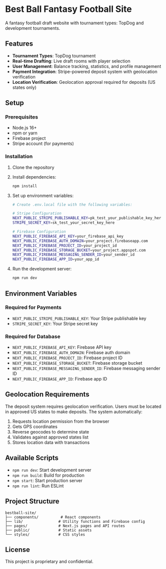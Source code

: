 # Best Ball Fantasy Football Site

A fantasy football draft website with tournament types: TopDog and development tournaments.

## Features

- **Tournament Types**: TopDog tournament
- **Real-time Drafting**: Live draft rooms with player selection
- **User Management**: Balance tracking, statistics, and profile management
- **Payment Integration**: Stripe-powered deposit system with geolocation verification
- **Location Verification**: Geolocation approval required for deposits (US states only)

## Setup

### Prerequisites

- Node.js 16+ 
- npm or yarn
- Firebase project
- Stripe account (for payments)

### Installation

1. Clone the repository
2. Install dependencies:
   ```bash
   npm install
   ```

3. Set up environment variables:
   ```bash
   # Create .env.local file with the following variables:
   
   # Stripe Configuration
   NEXT_PUBLIC_STRIPE_PUBLISHABLE_KEY=pk_test_your_publishable_key_here
   STRIPE_SECRET_KEY=sk_test_your_secret_key_here
   
   # Firebase Configuration
   NEXT_PUBLIC_FIREBASE_API_KEY=your_firebase_api_key
   NEXT_PUBLIC_FIREBASE_AUTH_DOMAIN=your_project.firebaseapp.com
   NEXT_PUBLIC_FIREBASE_PROJECT_ID=your_project_id
   NEXT_PUBLIC_FIREBASE_STORAGE_BUCKET=your_project.appspot.com
   NEXT_PUBLIC_FIREBASE_MESSAGING_SENDER_ID=your_sender_id
   NEXT_PUBLIC_FIREBASE_APP_ID=your_app_id
   ```

4. Run the development server:
   ```bash
   npm run dev
   ```

## Environment Variables

### Required for Payments
- `NEXT_PUBLIC_STRIPE_PUBLISHABLE_KEY`: Your Stripe publishable key
- `STRIPE_SECRET_KEY`: Your Stripe secret key

### Required for Database
- `NEXT_PUBLIC_FIREBASE_API_KEY`: Firebase API key
- `NEXT_PUBLIC_FIREBASE_AUTH_DOMAIN`: Firebase auth domain
- `NEXT_PUBLIC_FIREBASE_PROJECT_ID`: Firebase project ID
- `NEXT_PUBLIC_FIREBASE_STORAGE_BUCKET`: Firebase storage bucket
- `NEXT_PUBLIC_FIREBASE_MESSAGING_SENDER_ID`: Firebase messaging sender ID
- `NEXT_PUBLIC_FIREBASE_APP_ID`: Firebase app ID

## Geolocation Requirements

The deposit system requires geolocation verification. Users must be located in approved US states to make deposits. The system automatically:

1. Requests location permission from the browser
2. Gets GPS coordinates
3. Reverse geocodes to determine state
4. Validates against approved states list
5. Stores location data with transactions

## Available Scripts

- `npm run dev`: Start development server
- `npm run build`: Build for production
- `npm start`: Start production server
- `npm run lint`: Run ESLint

## Project Structure

```
bestball-site/
├── components/          # React components
├── lib/                # Utility functions and Firebase config
├── pages/              # Next.js pages and API routes
├── public/             # Static assets
└── styles/             # CSS styles
```

## License

This project is proprietary and confidential. 